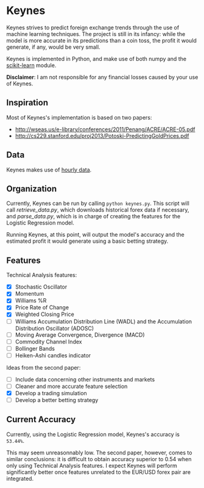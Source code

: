 # Keynes

Keynes strives to predict foreign exchange trends through the use of machine learning techniques.
The project is still in its infancy: while the model is more accurate in its predictions than a coin toss, the profit it would generate, if any, would be very small.

Keynes is implemented in Python, and make use of both numpy and the [scikit-learn](https://github.com/scikit-learn/scikit-learn) module.

**Disclaimer**: I am not responsible for any financial losses caused by your use of Keynes.


## Inspiration
Most of Keynes's implementation is based on two papers:
* http://wseas.us/e-library/conferences/2011/Penang/ACRE/ACRE-05.pdf
* http://cs229.stanford.edu/proj2013/Potoski-PredictingGoldPrices.pdf

## Data

Keynes makes use of [hourly data](http://www.fxhistoricaldata.com).

## Organization

Currently, Keynes can be run by calling `python keynes.py`.
This script will call *retrieve_data.py*, which downloads historical forex data if necessary, and *parse_data.py*, which is in charge of creating the features for the Logistic Regression model.

Running Keynes, at this point, will output the model's accuracy and the estimated profit it would generate using a basic betting strategy.

## Features

Technical Analysis features:

- [x] Stochastic Oscillator
- [x] Momentum
- [x] Williams %R
- [x] Price Rate of Change
- [x] Weighted Closing Price
- [ ] Williams Accumulation Distribution Line (WADL) and the Accumulation Distribution Oscillator (ADOSC)
- [ ] Moving Average Convergence, Divergence (MACD)
- [ ] Commodity Channel Index
- [ ] Bollinger Bands
- [ ] Heiken-Ashi candles indicator

Ideas from the second paper:

- [ ] Include data concerning other instruments and markets
- [ ] Cleaner and more accurate feature selection
- [x] Develop a trading simulation
- [ ] Develop a better betting strategy

## Current Accuracy

Currently, using the Logistic Regression model, Keynes's accuracy is `53.44%`.

This may seem unreasonnably low. The second paper, however, comes to similar conclusions: it is difficult to obtain accuracy superior to 0.54 when only using Technical Analysis features.
I expect Keynes will perform significantly better once features unrelated to the EUR/USD forex pair are integrated.

